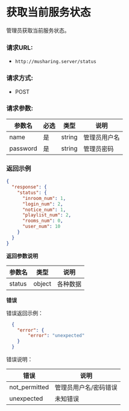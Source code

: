 # 获取当前服务状态

管理员获取当前服务状态。

### 请求URL:

- `http://musharing.server/status`
### 请求方式:

- POST 

### 请求参数:

| 参数名   | 必选 | 类型   | 说明         |
| -------- | ---- | ------ | ------------ |
| name     | 是   | string | 管理员用户名 |
| password | 是   | string | 管理员密码   |

 ### 返回示例

```json
{
  "response": {
    "status": {
      "inroom_num": 1, 
      "login_num": 2, 
      "notice_num": 1, 
      "playlist_num": 2, 
      "rooms_num": 0, 
      "user_num": 10 
    }
  }
}
```

**返回参数说明** 

| 参数名 | 类型   | 说明     |
| ------ | ------ | -------- |
| status | object | 各种数据 |

 **错误** 

错误返回示例：

```json
  {
    "error": {
        "error": "unexpected"
    }
  }
```

错误说明：

| 错误          | 说明                  |
| ------------- | --------------------- |
| not_permitted | 管理员用户名/密码错误 |
| unexpected    | 未知错误              |
